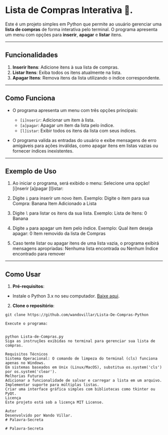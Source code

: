 # Lista de Compras Interativa 🛒.

Este é um projeto simples em Python que permite ao usuário gerenciar uma **lista de compras** de forma interativa pelo terminal. O programa apresenta um menu com opções para **inserir**, **apagar** e **listar** itens.

---

## Funcionalidades

1. **Inserir Itens**: Adicione itens à sua lista de compras.
2. **Listar Itens**: Exiba todos os itens atualmente na lista.
3. **Apagar Itens**: Remova itens da lista utilizando o índice correspondente.

---

## Como Funciona

- O programa apresenta um menu com três opções principais:
  - `[i]nserir`: Adicionar um item à lista.
  - `[a]pagar`: Apagar um item da lista pelo índice.
  - `[l]istar`: Exibir todos os itens da lista com seus índices.

- O programa valida as entradas do usuário e exibe mensagens de erro amigáveis para ações inválidas, como apagar itens em listas vazias ou fornecer índices inexistentes.

---

## Exemplo de Uso

1. Ao iniciar o programa, será exibido o menu:
Selecione uma opção! [i]nserir [a]pagar [l]istar:

2. Digite `i` para inserir um novo item. Exemplo:
Digite o item para sua Compra: Banana Item Adicionado a Lista

3. Digite `l` para listar os itens da sua lista. Exemplo:
Lista de Itens: 0 Banana

4. Digite `a` para apagar um item pelo índice. Exemplo:
Qual item deseja apagar: 0 Item removido da lista de Compras

5. Caso tente listar ou apagar itens de uma lista vazia, o programa exibirá mensagens apropriadas:
Nenhuma lista encontrada
ou
Nenhum Índice encontrado para remover

---

## Como Usar

1. **Pré-requisitos**:
- Instale o Python 3.x no seu computador. [Baixe aqui](https://www.python.org/).

2. **Clone o repositório**:
```
git clone https://github.com/wandovillar/Lista-De-Compras-Python

Execute o programa:


python Lista-de-Compras.py
Siga as instruções exibidas no terminal para gerenciar sua lista de compras.

Requisitos Técnicos
Sistema Operacional: O comando de limpeza do terminal (cls) funciona apenas no Windows.
Em sistemas baseados em Unix (Linux/MacOS), substitua os.system('cls') por os.system('clear').
Melhorias Futuras
Adicionar a funcionalidade de salvar e carregar a lista em um arquivo.
Implementar suporte para múltiplas listas.
Criar uma interface gráfica simples com bibliotecas como tkinter ou PyQt.
Licença
Este projeto está sob a licença MIT License.

Autor
Desenvolvido por Wando Villar.
#   P a l a v r a - S e c r e t a 
 
 #   P a l a v r a - S e c r e t a 
 
 
